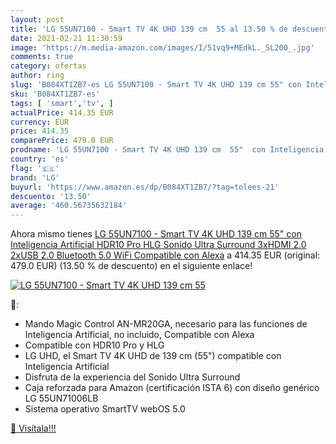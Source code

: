 ```yaml
---
layout: post
title: 'LG 55UN7100 - Smart TV 4K UHD 139 cm  55 al 13.50 % de descuento'
date: 2021-02-21 11:30:59
image: 'https://m.media-amazon.com/images/I/51vq9+MEdkL._SL200_.jpg'
comments: true
category: ofertas
author: ring
slug: 'B084XT1ZB7-es LG 55UN7100 - Smart TV 4K UHD 139 cm 55" con Inteligencia...'
sku: 'B084XT1ZB7-es'
tags: [ 'smart','tv', ]
actualPrice: 414.35 EUR
currency: EUR
price: 414.35
comparePrice: 479.0 EUR
prodname: 'LG 55UN7100 - Smart TV 4K UHD 139 cm  55"  con Inteligencia Artificial  HDR10 Pro  HLG  Sonido Ultra Surround  3xHDMI 2.0  2xUSB 2.0  Bluetooth 5.0  WiFi  Compatible con Alexa'
country: 'es'
flag: '🇪🇸'
brand: 'LG'
buyurl: 'https://www.amazon.es/dp/B084XT1ZB7/?tag=tolees-21'
descuento: '13.50'
average: '460.56735632184'
---
```


Ahora mismo tienes [LG 55UN7100 - Smart TV 4K UHD 139 cm  55"  con Inteligencia Artificial  HDR10 Pro  HLG  Sonido Ultra Surround  3xHDMI 2.0  2xUSB 2.0  Bluetooth 5.0  WiFi  Compatible con Alexa](https://www.amazon.es/dp/B084XT1ZB7/?tag=tolees-21) a 414.35 EUR (original: 479.0 EUR) (13.50 %  de descuento) en el siguiente enlace!

[![LG 55UN7100 - Smart TV 4K UHD 139 cm  55](https://m.media-amazon.com/images/I/51vq9+MEdkL._SL200_.jpg)](https://www.amazon.es/dp/B084XT1ZB7/?tag=tolees-21)

🔎:

- Mando Magic Control AN-MR20GA, necesario para las funciones de Inteligencia Artificial, no incluido, Compatible con Alexa
- Compatible con HDR10 Pro y HLG
- LG UHD, el Smart TV 4K UHD de 139 cm (55") compatible con Inteligencia Artificial
- Disfruta de la experiencia del Sonido Ultra Surround
- Caja reforzada para Amazon (certificación ISTA 6) con diseño genérico LG 55UN71006LB
- Sistema operativo SmartTV webOS 5.0

[🛒 Visítala!!!](https://www.amazon.es/dp/B084XT1ZB7/?tag=tolees-21)
